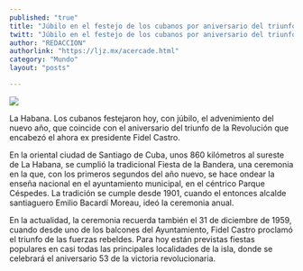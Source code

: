 ```yaml
---
published: "true"
title: "Júbilo en el festejo de los cubanos por aniversario del triunfo revolucionario"
twitt: "Júbilo en el festejo de los cubanos por aniversario del triunfo revolucionario"
author: "REDACCION"
authorlink: "https://ljz.mx/acercade.html"
category: "Mundo"
layout: "posts"

---
```

![](http://i.imgur.com/2BUPRSim.jpg
)


  La Habana. Los cubanos festejaron hoy, con júbilo, el advenimiento del nuevo año, que coincide con el aniversario del triunfo de la Revolución que encabezó el ahora ex presidente Fidel Castro.



  En la oriental ciudad de Santiago de Cuba, unos 860 kilómetros al sureste de La Habana, se cumplió la tradicional Fiesta de la Bandera, una ceremonia en la que, con los primeros segundos del año nuevo, se hace ondear la enseña nacional en el ayuntamiento municipal, en el céntrico Parque Céspedes. La tradición se cumple desde 1901, cuando el entonces alcalde santiaguero Emilio Bacardí Moreau, ideó la ceremonia anual.



  En la actualidad, la ceremonia recuerda también el 31 de diciembre de 1959, cuando desde uno de los balcones del Ayuntamiento, Fidel Castro proclamó el triunfo de las fuerzas rebeldes. Para hoy están previstas fiestas populares en casi todas las principales localidades de la isla, donde se celebrará el aniversario 53 de la victoria revolucionaria.

